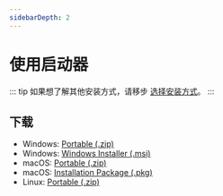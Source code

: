 ```yaml
---
sidebarDepth: 2
---
```


# 使用启动器

::: tip
如果想了解其他安装方式，请移步 [选择安装方式](./index.md)。
:::

## 下载

- Windows: <a href="http://koishi.cdn.ilharper.com/desktop/v0.6.1/koishi-desktop-win-x64-v0.6.1.zip" referrerpolicy="origin">Portable (.zip)</a>
- Windows: <a href="http://koishi.cdn.ilharper.com/desktop/v0.6.1/koishi-desktop-win-x64-v0.6.1.msi" referrerpolicy="origin">Windows Installer (.msi)</a>
- macOS: <a href="http://koishi.cdn.ilharper.com/desktop/v0.6.1/koishi-desktop-osx-x64-v0.6.1.zip" referrerpolicy="origin">Portable (.zip)</a>
- macOS: <a href="http://koishi.cdn.ilharper.com/desktop/v0.6.1/koishi-desktop-osx-x64-v0.6.1.pkg" referrerpolicy="origin">Installation Package (.pkg)</a>
- Linux: <a href="http://koishi.cdn.ilharper.com/desktop/v0.6.1/koishi-desktop-linux-x64-v0.6.1.zip" referrerpolicy="origin">Portable (.zip)</a>
